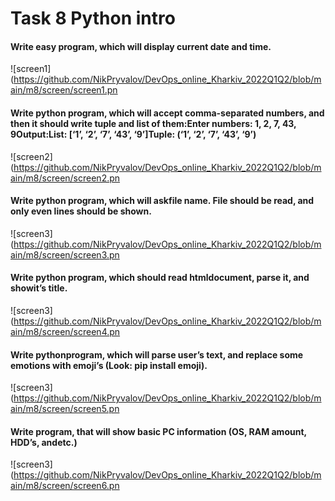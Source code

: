 # Task 8 Python intro
#### Write easy program, which will display current date and time.
![screen1](https://github.com/NikPryvalov/DevOps_online_Kharkiv_2022Q1Q2/blob/main/m8/screen/screen1.pn
#### Write python program, which will accept comma-separated numbers, and then it should write tuple and list of them:Enter numbers: 1, 2, 7, 43, 9Output:List: [‘1’, ‘2’, ‘7’, ‘43’, ‘9’]Tuple: (‘1’, ‘2’, ‘7’, ‘43’, ‘9’)
![screen2](https://github.com/NikPryvalov/DevOps_online_Kharkiv_2022Q1Q2/blob/main/m8/screen/screen2.pn
#### Write python program, which will askfile name. File should be read, and only even lines should be shown.
![screen3](https://github.com/NikPryvalov/DevOps_online_Kharkiv_2022Q1Q2/blob/main/m8/screen/screen3.pn
#### Write python program, which should read htmldocument, parse it, and showit’s title.
![screen3](https://github.com/NikPryvalov/DevOps_online_Kharkiv_2022Q1Q2/blob/main/m8/screen/screen4.pn
#### Write pythonprogram, which will parse user’s text, and replace some emotions with emoji’s (Look: pip install emoji).
![screen3](https://github.com/NikPryvalov/DevOps_online_Kharkiv_2022Q1Q2/blob/main/m8/screen/screen5.pn
#### Write program, that will show basic PC information (OS, RAM amount, HDD’s, andetc.)
![screen3](https://github.com/NikPryvalov/DevOps_online_Kharkiv_2022Q1Q2/blob/main/m8/screen/screen6.pn
